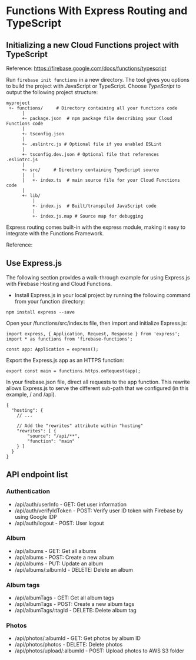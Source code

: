 # Functions With Express Routing and TypeScript

## Initializing a new Cloud Functions project with TypeScript
Reference:
https://firebase.google.com/docs/functions/typescript

Run `firebase init functions` in a new directory. The tool gives you options to build the project with JavaScript or TypeScript.
Choose *TypeScript* to output the following project structure:

```
myproject
 +- functions/     # Directory containing all your functions code
      |
      +- package.json  # npm package file describing your Cloud Functions code
      |
      +- tsconfig.json
      |
      +- .eslintrc.js # Optional file if you enabled ESLint
      |
      +- tsconfig.dev.json # Optional file that references .eslintrc.js
      |
      +- src/     # Directory containing TypeScript source
      |   |
      |   +- index.ts  # main source file for your Cloud Functions code
      |
      +- lib/
          |
          +- index.js  # Built/transpiled JavaScript code
          |
          +- index.js.map # Source map for debugging
```

Express routing comes built-in with the express module, making it easy to integrate with the Functions Framework.

Reference:

## Use Express.js
The following section provides a walk-through example for using Express.js with Firebase Hosting and Cloud Functions.

* Install Express.js in your local project by running the following command from your function directory:
```
npm install express --save
```

Open your /functions/src/index.ts file, then import and initialize Express.js:

```
import express, { Application, Request, Response } from 'express';
import * as functions from 'firebase-functions';

const app: Application = express();
```

Export the Express.js app as an HTTPS function:

```
export const main = functions.https.onRequest(app);
```

In your firebase.json file, direct all requests to the app function. This rewrite allows Express.js to serve the different sub-path that we configured (in this example, / and /api).

```
{
  "hosting": {
    // ...

    // Add the "rewrites" attribute within "hosting"
    "rewrites": [ {
        "source": "/api/**",
        "function": "main"
    } ]
  }
}
```
## API endpoint list
### Authentication
* /api/auth/userInfo - GET: Get user information
* /api/auth/verifyIdToken - POST: Verify user ID token with Firebase by using Google IDP
* /api/auth/logout - POST: User logout

### Album
* /api/albums - GET: Get all albums
* /api/albums - POST: Create a new album
* /api/albums - PUT: Update an album
* /api/albums/:albumId - DELETE: Delete an album

### Album tags
* /api/albumTags - GET: Get all album tags
* /api/albumTags - POST: Create a new album tags
* /api/albumTags/:tagId - DELETE: Delete album tag

### Photos
* /api/photos/:albumId - GET: Get photos by album ID
* /api/photos/photos - DELETE: Delete photos
* /api/photos/upload/:albumId - POST: Upload photos to AWS S3 folder
